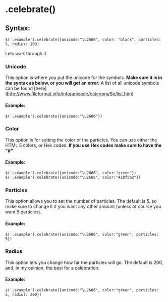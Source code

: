 # .celebrate()
## Syntax:

  `$('.example').celebrate({unicode:"\u2606", color: "black", particles: 5, radius: 200)`
  
  Lets walk through it.
 
### Unicode
 
 This option is where you put the unicode for the symbols. **Make sure it is in the syntax as below, or you will get an error.** A  list of all unicode symbols can be found [here] (http://www.fileformat.info/info/unicode/category/So/list.htm)
 
#### Example:
  `$('.example').celebrate({unicode:"\u2606"})`
 
### Color

This option is for setting the color of the particles. You can use either the HTML 5 colors, or Hex codes. **If you use Hex codes make sure to have the "#"** 

#### Example:
`$('.example').celebrate({unicode:"\u2606", color:"green"})`
`$('.example').celebrate({unicode:"\u2606", color:"#1bf5a2"})`

### Particles

This option allows you to set the number of particles. The default is 5, so make sure to change it if you want any other amount (unless of course you want 5 particles).

#### Example:
`$('.example').celebrate({unicode:"\u2606", color:"green", particles: 5})`

### Radius

This option lets you change how far the particles will go. The default is 200, and, in my opinion, the best for a celebration.

#### Example:
`$('.example').celebrate({unicode:"\u2606", color:"green", particles: 5, radius: 200})`
